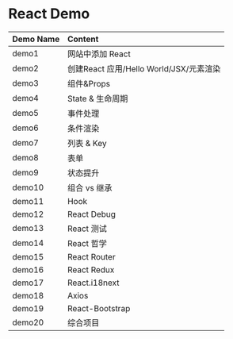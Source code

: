# React Demo

| Demo Name | Content |
| :-------- | :------ |
| demo1	| 网站中添加 React |
| demo2	| 创建React 应用/Hello World/JSX/元素渲染 |
| demo3	| 组件&Props |
| demo4	| State & 生命周期 |
| demo5	| 事件处理 |
| demo6	| 条件渲染 |
| demo7	| 列表 & Key |
| demo8	| 表单 |
| demo9	| 状态提升 |
| demo10	| 组合 vs 继承 |
| demo11	| Hook |
| demo12	| React Debug |
| demo13	| React 测试 |
| demo14	| React 哲学 |
| demo15	| React Router |
| demo16	| React Redux |
| demo17	| React.i18next |
| demo18	| Axios |
| demo19	| React-Bootstrap |
| demo20	| 综合项目 |
